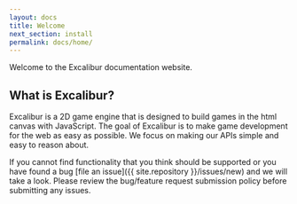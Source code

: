 ```yaml
---
layout: docs
title: Welcome
next_section: install
permalink: docs/home/
---
```


Welcome to the Excalibur documentation website. 

## What is Excalibur?

Excalibur is a 2D game engine that is designed to build games in the html canvas
with JavaScript. The goal of Excalibur is to make game development for the web
as easy as possible. We focus on making our APIs simple and easy to reason about.

If you cannot find functionality that you think should be supported or you have found a 
bug [file an issue]({{ site.repository }}/issues/new) and we will take a look. Please
review the bug/feature request submission policy before submitting any issues.
